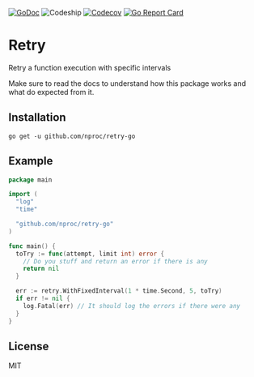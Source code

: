 [![GoDoc](https://img.shields.io/badge/godoc-reference-blue.svg?style=flat-square)](https://godoc.org/github.com/nproc/retry-go)
![Codeship](https://img.shields.io/codeship/3e5c23f0-c2d6-0133-421c-025eedb952b8.svg?style=flat-square)
[![Codecov](https://img.shields.io/codecov/c/github/nproc/retry-go.svg?style=flat-square)](https://codecov.io/github/nproc/retry-go)
[![Go Report Card](https://img.shields.io/badge/go_report-A+-brightgreen.svg?style=flat-square)](https://goreportcard.com/report/github.com/nproc/retry-go)

# Retry

Retry a function execution with specific intervals

Make sure to read the docs to understand how this package works and what do
expected from it.

## Installation

```
go get -u github.com/nproc/retry-go
```

## Example

```go
package main

import (
  "log"
  "time"

  "github.com/nproc/retry-go"
)

func main() {
  toTry := func(attempt, limit int) error {
    // Do you stuff and return an error if there is any
    return nil
  }

  err := retry.WithFixedInterval(1 * time.Second, 5, toTry)
  if err != nil {
    log.Fatal(err) // It should log the errors if there were any
  }
}
```

## License

MIT
